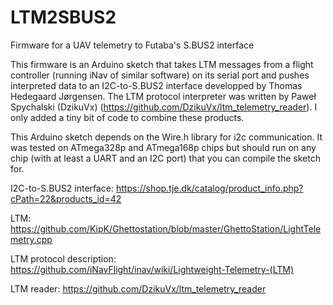 # LTM2SBUS2
Firmware for a UAV telemetry to Futaba's S.BUS2 interface

This firmware is an Arduino sketch that takes LTM messages from a flight controller (running iNav of similar software) on its serial port and pushes interpreted data to an I2C-to-S.BUS2 interface developped by Thomas Hedegaard Jørgensen. The LTM protocol interpreter was written by Paweł Spychalski (DzikuVx) (https://github.com/DzikuVx/ltm_telemetry_reader).
I only added a tiny bit of code to combine these products.

This Arduino sketch depends on the Wire.h library for i2c communication. It was tested on ATmega328p and ATmega168p chips but should run on any chip (with at least a UART and an I2C port) that you can compile the sketch for.


I2C-to-S.BUS2 interface: https://shop.tje.dk/catalog/product_info.php?cPath=22&products_id=42

LTM: https://github.com/KipK/Ghettostation/blob/master/GhettoStation/LightTelemetry.cpp

LTM protocol description: https://github.com/iNavFlight/inav/wiki/Lightweight-Telemetry-(LTM)

LTM reader: https://github.com/DzikuVx/ltm_telemetry_reader
